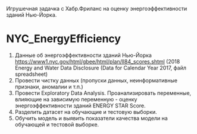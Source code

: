 Игрушечная задачка с Хабр.Фриланс на оценку энергоэффективности зданий Нью-Йорка.

# NYC_EnergyEfficiency
1. Данные об энергоэффективности зданий Нью-Йорка https://www1.nyc.gov/html/gbee/html/plan/ll84_scores.shtml (2018 Energy and Water Data Disclosure (Data for Calendar Year 2017, файл spreadsheet)
2. Провести чистку данных (пропуски данных, неинформативные признаки, аномалии и т.п.)
3. Провести Exploratory Data Analysis. Проанализировать переменные, влияющие на зависимую переменную - оценку энергоэффективности зданий ENERGY STAR Score.
4. Разделить датасет на обучающие и тестовую выборки.
5. Обучить модель и выявить показатели качества модели на обучающей и тестовой выборке.

